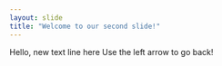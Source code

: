 ```yaml
---
layout: slide
title: "Welcome to our second slide!"
---
```

Hello, new text line here
Use the left arrow to go back!
